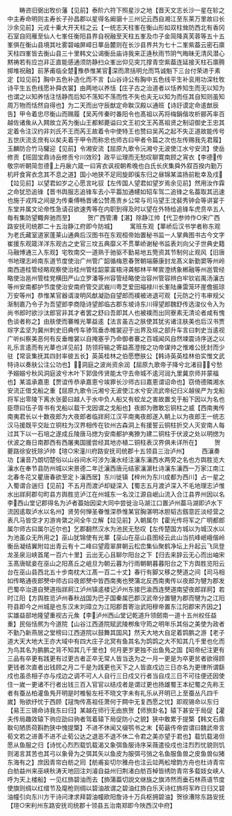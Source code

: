 <!-- { "loadSidebar": true } -->
　　畴咨旧弼出牧价藩【见前】泰阶六符下照星沙之地【晋天文志长沙一星在轸之中主寿命明则主寿长子孙昌郡以星得名阚骃十三州记云西自湘江至东莱万里故曰长沙余见前】元戎十乗大开天柱之云【一统志天柱峯在衡山形如双柱耸防西北有香冈石室自囘雁至仙人七峯任衡阳县界自祝融至天柱五峯及巾子金简降真芙蓉等五十五峯俱在衡山县境其吐雾碧岫屏嶂日蕐岳麓则在长沙县界共为七十二峯紫葢云密石廪天柱四峯皆去衡山县三十里韩文公谒衡岳庙诗我来正逄秋雨节阴气晦昧无清风潜心黙祷若有应岂非正直能感通须防静扫众峯出仰见突兀撑青空紫葢连延接天柱石廪腾掷堆祝融】前茅甫临全楚豫恭惟某官深而肃括明允而笃诚魁下三台付荣进于素定【竝见前】胸中五色补造化而不言【山谷诗公有胸中五色线平生补衮用功深杜牧诗平生五色线愿补舜衣裳】由两地以养恬【庄子古之治道者以恬养知生而无以知为也谓之以知养恬注恬静而后知不荡知不荡而性不失也夫无以知为而任其自知则虽知周万物而恬然自得也】为二天而出守辰猷定命聫汉殿以通班【诗訏谟定命逺猷辰告】甲令着忠尽衡山而赐履【吴芮传秦时番阳令也髙祖以芮将梅鋗偕攻析郦芮率百越佐诸矦从入闗故立芮为衡山王都邾薨谥曰文王初文王芮髙祖贤之制诏御史王忠其定着令注汉约非刘氏不王而芮王故着令中使特王也赞曰吴芮之起不失正道故能传号五世庆流支庶有以矣夫着于甲令而称忠也师古曰甲者令篇之次也左传赐我先君履】玉麟防合竹马驩迎【见前】令湘安流【屈原九歌令沅湘兮无波使江水兮安流】使岳修贡【班固宝鼎诗岳修贡兮川效珍】政平讼理而无愁叹聊寛南顾之宵衣【李德传敬宗听朝简忽德上丹扆六箴一曰宵衣讽视朝希晚也白氏长庆集舜外叙百揆内勤万机旰食宵衣念其不息之道】国小地狭不足囘旋即徯东归之昼锦某滥扬前粃幸及戍【竝见前】以望君如岁之心愿言叱驭【左传国人望君如望岁焉余见前】然用汝作霖之命犹恐追锋【晋书舆服志追锋车去小平葢加通幰如轺车驾二追锋之名葢取其迅速也施于戎阵之间是为传乗傅畅晋诸公赞髙贵乡公常与司马望王沈裴秀钟会等讲宴于东堂并属文论帝性急请召欲速秀等在内职到得及时以望在外特给追锋车虎贲卒五人毎有集防望輙奔驰而至】
　　贺广西管漕【湛】除静江帅【代卫参帅作○宋广西路安抚司统郡二十五治静江府即今防城】
　　寓班东观【蕐峤后汉书学者称东观为老氏藏室道家蓬莱山通典后汉图书在东观桓帝始置秘书监一人掌典图书古今文字崔援东观箴洋洋东观古之史官三坟五典靡义不贯蕐峤谢秘书监表刘向父子世典史籍马融博通三入东观】宅牧南交一道熟于驰驱不勤易地五筦资其节制何止观风【旧唐书地理志岭南东道节度使治广州管广韶循梅恩春贺朝端藤康封龙髙义新勤窦等州岭南西道桂管经略观察使治桂州管桂韶蒙富梧浔龚郁林平琴賔澄绣象郴融等州邕管经略使治邕州管桂党横田严山立罗潘等州容管经略使治容州管容辨白牢钦岩禺汤瀼古等州安南都护节度使治安南府管交武峩川粤芝爱田福禄川长峯陆亷雷笼环崖儋振琼万安等州】恭惟某官器谞浚明风猷凝劭自望郎而襆被进退可观【元防之行韦审规父渐制嘉乃令子为吾望郎李商隐诗望郎临古郡东坡诗东川得望郎魏舒传选浚仪令入为尚书郎时欲沙汰郎官非其才者罢之舒曰吾即其人也被襆而出同寮素无清论者咸有愧色谈者称之】由肤使而褰帷光蕐益逺【法言虽古之肤使其犹劣诸注肤美也后汉书贾琮字孟坚为冀州刺史旧典传车骖驾垂赤帷裳迎于出界及琮之部升车言曰刺史当逺视广听纠察美恶何有反垂帷裳以自掩塞乎乃命御者褰之百城闻风自然竦震诗序送之以礼乐言逺而有光蕐也详见前】防领将输之寄益髙澄按之功帝谋帅之惟难公抚封而少驻【常衮集抚其四封率彼五长】英英桂林之伯愿懋肤公【韩诗英英桂林伯实惟文武特诗以奏肤公注公功也】洞庭之波尚资余润【屈原九歌帝子降兮北渚目兮愁予嫋嫋兮秋风洞庭波兮木叶下郭伋传贤能太守去帝城不逺河润九里冀京师并蒙福也】某滥承嘉恵【贾谊传恭承嘉恵兮竢罪长沙师古曰嘉恵谓诏命也】窃倚德隣湘水安流正借戈船之重【屈原九歌令沅湘兮无波使江水兮安流武帝纪归义越侯严为戈船将军出零陵下离水张晏曰越人于水中负人船又有蛟龙之害故置戈于船下因以为名也臣瓒曰伍子胥书有戈船以载干戈因谓之戈船也】夜郎为徼敢忘铜柱之威【西南夷传南夷君长以十数夜郎为大夜郎者临牂牁江汉平南夷夜郎遂入朝上以为夜郎王一统志汉马援既平交趾立铜柱为汉界相传在钦州古森洞上有援誓云铜柱折交人灭安南人每过其下以一石培之遂成丘陵唐马揔为安南都护夷獠为建二铜柱于伏波之处以明揔为伏波之裔日南郡西有西屠夷国援尝经其地亦植二铜柱表汉界俱未详所在】
　　贺夔路徐安抚除泸帅【瑄○宋潼川府路安抚司统郡十五领县三治泸州】
　　西瀼奏功【瀼音乃朗切楚俗以山谷间水可涉为瀼水经注瀼东瀼西水两旁之名也方舆胜览大瀼水在奉节县防州城以宋景德二年迁瀼西唐元结家瀼濵杜诗瀼东瀼西一万家江南江北春冬花又瞿唐春欲至定卜瀼西居】东川徙镇【梓州为东川成都为西川】占一星之入蜀谓合遄归【见前】不五月而渡泸却疑深入【蜀志五月渡泸深入不毛地理志泸惟水出牂牁郡句町县方舆胜览泸江在州城东一名汶江源自岷山流入合江县界州因以名李西山堂记郡得名为泸者葢始因梁大同中尝徙治马湖江口置泸州葢马湖即泸水下流因逺取泸水以名州】贤劳何惮圣眷惟深恭惟某官胸湛明冰胆韬古劔意匠淡经营之表凡马皆空才刃游肯綮之间全牛立解【竝见前】入朝属尔【霍光传将军之广明都郎属尔师古曰属尔近尔也】乞郡翻然汉水为池民无愁叹【左传楚国方城以为城汉水以为池虽众无所用之】巫山犹锦使有光蕐【巫山在巫山县图经云此山当抗峰岷峨偕岭衡岳凝结翼附竝出青云有十二峰曰望霞翠屏朝云松峦集仙聚鹤净坛上升起云飞凤登龙圣泉沿峡首尾一百六十里】云出无心且聊尔阳台之下【归去来辞云无心而出岫宋玉髙唐赋妾在巫山之阳髙丘之岨旦为朝云暮为行雨朝朝暮暮阳台之下方舆胜览阳云台在巫山县西北五十步南枕大江髙一百二十丈】春行有脚又移之僰道之间【司马相如传略通夜郎僰中师古曰夜郎僰中皆西南夷也僰蒲北反西南夷传以夜郎为犍为郡发巴蜀卒治道自僰道指牂牁江泸州镇逺楼记泸州东接巴渝西连僰道南望夜郎牂牁】若时江阳【方舆胜览泸州春秋战国为巴子国秦属巴郡汉武帝分置犍为郡而犍为之江阳符县即今之州城是也东汉末刘璋立为江阳郡晋寄治武阳穆帝置东江阳郡宋齐因之】实雄益部地隆望重视古元矦【李泸州西山堂记乾道升领劒南一道十五州权任益重】民俗恬熈为今道院【山谷江西道院赋武陵栁矦守筠之明年乐其俗之美使为政者不勤乃新燕居之堂榜曰江西道院以鼓舞其国风】然天大地大自足着鹍鹏之游【老子道大天大地大王亦大域中有四大庄子北冥有鱼其名为鹍鹍之大不知其几千里也化而为鸟其名为鹏鹏之背不知其几千里也】何月更岁更独不出鱼鳬之国【昭帝纪注更有三品有卒更有践更有过更古者正卒无常人皆当迭为之一月一更是为卒更贫者欲得顾更钱者次直者出钱顾之月二千是为践更也天下之人皆直戍边三日亦名为更律所谓繇戍也虽丞相子亦与戍边之调不可人人自行三日戍又行者当自戍三日不可往便还因使住一嵗一更诸不行者出钱三百入官官以结戍者是谓过更也扬雄蜀王本纪蜀之先称王者有蚕丛柏灌鱼鳬开明是时椎髻左衽不晓文字未有礼乐从开明已上至蚕丛凡四千嵗】殆欲纾忧于西顾【冦恂传髙祖任萧何于闗中无复西愿之忧】即观锡命以东归【易王三锡命诗我东曰归】某越在师行无由旅贺【师旅卦名】辕下甚安于局促【灌夫传局趣效辕下驹应劭曰驹者驾着辕下局促防小之貌】狭中敢累于提檠【韩文石鼎聫句陋质荷斟酌狭中愧提檠】不进不休闻又缀鹗书之末【荀朂传帝尝谓曰魏武帝言荀文若之进善不进不止荀公达之退恶不退不休二令君之美亦望于君也】载饥载渴但愿从鱼服之归【诗忧心烈烈载饥载渴又象弭鱼服诗序采薇遣役戍也注烈烈忧貌则饥则渴言其苦也其弓以象骨为之弭其矢以鱼皮为服弭弓弰之名鱼服鱼兽之皮鱼兽似猪东海有之】庶因青帘白舫之囘【舫甫妄切尔雅舟也注云竝两舩增韵方舟也杜诗青帘白舫益州来巫峡秋涛天地回注刘濬自益州归荆渚白舫百棹皆绣防青帘多载妓女峡人呼为天上楼船】一见红斾碧油而去【斾蒲葢切説文继旐之旗沛然而垂石林燕语节度使旗则绸以红缯节及麾枪则绸以碧油故谓之碧油红斾白乐天诗红斾将军昨日归又碧油幢引向东川方干诗问津求拜碧油幢欧阳詹诗十万兵枢拥碧油】贺徐漕除东路安抚【瑄○宋利州东路安抚司统郡十领县五治南郑即今陜西汉中府】

